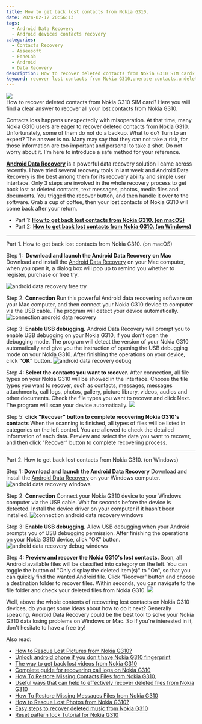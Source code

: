 ```yaml
---
title: How to get back lost contacts from Nokia G310.
date: 2024-02-12 20:56:13
tags: 
  - Android Data Recovery
  - Android devices contacts recovery
categories: 
  - Contacts Recovery
  - Aiseesoft
  - FoneLab
  - Android
  - Data Recovery
description: How to recover deleted contacts from Nokia G310 SIM card? Here you will find a clear answer to recover all your lost contacts from Nokia G310.
keyword: recover lost contacts from Nokia G310,unerase contacts,undelete contacts from Nokia G310,android contacts retrieval,restore deleted phone number on Nokia G310,Nokia G310 contacts recovery,how to get back deleted contacts Nokia G310 phone,does the Nokia G310 have a backup for deleted contacts,recover deleted contacts 2018 for Nokia G310,deletes contacts of Nokia G310,lost all contacts in Nokia G310 again
---
```


<img src="https://img0mobiles.techidaily.com/images/best-assets/devices/nokia/nokia-g310/3.jpg" class="atpl-imgstyle"  />

<div class="atpl-content atpl-for-fonelab-android recover-contacts">

<div class="atpl-post-description-part-1">
How to recover deleted contacts from Nokia G310 SIM card? Here you will find a clear answer to recover all your lost contacts from Nokia G310.
</div>




<div class="atpl-post-description-part-2">
<div class="tpl-content-sub-paragraph-normal">
    <p>
      Contacts loss happens unexpectedly with misoperation. At that time, many  Nokia G310 users are eager to recover deleted contacts from Nokia G310. Unfortunately, some of them do not do a backup. What to do? Turn to an expert? The answer is no. Many may say that they can not take a risk, for those information are too important and personal to take a shot. Do not worry about it. I'm here to introduce a safe method for your reference.
    </p>
</div>


</div>

<div class="atpl-post-description-part-3">
<div class="tpl-content-sub-paragraph-content">
  <p>
    <a href="https://tools.techidaily.com/aiseesoft-android-data-recovery/" target="_blank" rel="noopener"><strong>Android Data Recovery</strong></a> is a powerful data recovery solution I came across recently. I have tried several recovery tools in last week and Android Data Recovery is the best among them for its recovery ability and simple user interface. Only 3 steps are involved in the whole recovery process to get back lost or deleted contacts, text messages, photos, media files and documents. You trigged the recover button, and then handle it over to the software. Grab a cup of coffee, then your lost contacts of Nokia G310 will come back after your return.
  </p>
</div>
</div>


<ul>
  <li>Part 1: <strong><a href="#p1"> How to get back lost contacts from Nokia G310.  (on macOS)</a></strong></li>
  <li>Part 2: <strong><a href="#p2"> How to get back lost contacts from Nokia G310.  (on Windows)</a></strong></li>
</ul>




<!-- Part 1 -->
<a id="p1" name="p1" ></a><hr>

<div>
  <span class="atpl-step-part-style">Part 1. How to get back lost contacts from Nokia G310. (on macOS)</span>
</div>  

<span class="atpl-stepstyle-a"><span>Step 1: </span></span> <strong>Download and launch the Android Data Recovery on Mac</strong>
Download and install the <a href="https://tools.techidaily.com/aiseesoft-android-data-recovery/" target="_blank" rel="noopener">Android Data Recovery</a> on your Mac computer, when you open it, a dialog box will pop up to remind you whether to register, purchase or free try.

<img src="https://tools.techidaily.com/images/apps/aiseesoft/android-data-recovery/mac-free-try.png" class="atpl-imgstyle" alt="android data recovery free try" />

<span class="atpl-stepstyle-a"><span>Step 2: </span></span> <strong>Connection</strong>
Run this powerful Android data recovering software on your Mac computer, and then connect your Nokia G310 device to computer via the USB cable. The program will detect your device automatically.
<img src="https://tools.techidaily.com/images/apps/aiseesoft/android-data-recovery/mac-connection-interface.jpg" class="atpl-imgstyle" alt="connection android data recovery" />

<span class="atpl-stepstyle-a"><span>Step 3: </span></span> <strong>Enable USB debugging.</strong>
Android Data Recovery will prompt you to enable USB debugging on your Nokia G310, if you don't open the debugging mode. The program will detect the version of your Nokia G310 automatically and give you the instruction of opening the USB debugging mode on your Nokia G310. After finishing the operations on your device, click <strong>"OK"</strong> button.
<img src="https://tools.techidaily.com/images/apps/aiseesoft/android-data-recovery/mac-android-usb-debug.jpg"  class="atpl-imgstyle" alt="android data recovery debug" />

<span class="atpl-stepstyle-a"><span>Step 4: </span></span> <strong>Select the contacts you want to recover.</strong>
After connection, all file types on your Nokia G310 will be showed in the interface. Choose the file types you want to recover, such as contacts, messages, messages attachments, call logs, photos, gallery, picture library, videos, audios and other documents. Check the file types you want to recover and click Next. The program will scan your device automatically.
<img src="https://tools.techidaily.com/images/apps/aiseesoft/android-data-recovery/mac-choose-type-contacts.jpg" class="atpl-imgstyle"  />

<span class="atpl-stepstyle-a"><span>Step 5: </span></span> <strong>click "Recover" button to  complete recovering Nokia G310's contacts</strong>
When the scanning is finished, all types of files will be listed in categories on the left control. You are allowed to check the detailed information of each data. Preview and select the data you want to recover, and then click "Recover" button to complete recovering process.


<a id="p2" name="p2"></a><hr>

<!-- Part 2 -->
<div>
  <span class="atpl-step-part-style">Part 2. How to get back lost contacts from Nokia G310. (on Windows)</span>
</div>

<span class="atpl-stepstyle-a"><span>Step 1: </span></span> <strong>Download and launch the Android Data Recovery</strong>
Download and install the <a href="https://tools.techidaily.com/aiseesoft-android-data-recovery/" target="_blank" rel="noopener">Android Data Recovery</a> on your Windows computer.
<img src="https://tools.techidaily.com/images/apps/aiseesoft/android-data-recovery/win-start-interface.png"  class="atpl-imgstyle" alt="android data recovery windows" />

<span class="atpl-stepstyle-a"><span>Step 2: </span></span> <strong>Connection</strong>
Connect your Nokia G310 device to your Windows computer via the USB cable. Wait for seconds before the device is detected. Install the device driver on your computer if it hasn't been installed.
<img src="https://tools.techidaily.com/images/apps/aiseesoft/android-data-recovery/win-connection-interface.png" class="atpl-imgstyle" alt="connection android data recovery windows" />

<span class="atpl-stepstyle-a"><span>Step 3: </span></span> <strong>Enable USB debugging.</strong>
Allow USB debugging when your Android prompts you of USB debugging permission. After finishing the operations on your Nokia G310 device, click "OK" button.
<img src="https://tools.techidaily.com/images/apps/aiseesoft/android-data-recovery/win-android-usb-debug.png" class="atpl-imgstyle" alt="android data recovery debug windows" />

<span class="atpl-stepstyle-a"><span>Step 4: </span></span> <strong>Preview and recover the Nokia G310's lost contacts.</strong>
Soon, all Android available files will be classified into category on the left. You can toggle the button of "Only display the deleted item(s)" to "On", so that you can quickly find the wanted Android file. Click "Recover" button and choose a destination folder to recover files. Within seconds, you can navigate to the file folder and check your deleted files from Nokia G310.
<img src="https://tools.techidaily.com/images/apps/aiseesoft/android-data-recovery/win-recover-contacts.jpg" class="atpl-imgstyle"  />

<div class="atpl-post-description-part-4">
<div class="tpl-content-sub-paragraph-normal">
    <p>
        Well, above the whole contents of recovering lost contacts on Nokia G310 devices, do you get some ideas about how to do it next? Generally speaking, Android Data Recovery could be the best tool to solve your Nokia G310 data losing problems on Windows or Mac. So If you're interested in it, don't hesitate to have a free try!
    </p>
</div>
</div>

<ins class="adsbygoogle"
     style="display:block"
     data-ad-client="ca-pub-7571918770474297"
     data-ad-slot="8358498916"
     data-ad-format="auto"
     data-full-width-responsive="true"></ins>

<span class="atpl-alsoreadstyle">Also read:</span>
<div><ul>
<li><a href="/how-to-rescue-lost-pictures-from-nokia-g310-by-fonelab-android-recover-pictures/" target="_blank" rel="noopener"><u>How to Rescue Lost Pictures from Nokia G310?</u></a></li>
<li><a href="/unlock-android-phone-if-you-don-t-have-nokia-g310-fingerprint-by-drfone-android-unlock-android-unlock/" target="_blank" rel="noopener"><u>Unlock android phone if you don't have Nokia G310 fingerprint</u></a></li>
<li><a href="/the-way-to-get-back-lost-videos-from-nokia-g310-by-fonelab-android-recover-video/" target="_blank" rel="noopener"><u>The way to get back lost videos from Nokia G310</u></a></li>
<li><a href="/complete-guide-for-recovering-call-logs-on-nokia-g310-by-fonelab-android-recover-call-logs/" target="_blank" rel="noopener"><u>Complete guide for recovering call logs on Nokia G310</u></a></li>
<li><a href="/how-to-restore-missing-contacts-files-from-nokia-g310-by-fonelab-android-recover-contacts/" target="_blank" rel="noopener"><u>How To  Restore Missing Contacts Files from Nokia G310.</u></a></li>
<li><a href="/useful-ways-that-can-help-to-effectively-recover-deleted-files-from-nokia-g310-by-fonelab-android-recover-data/" target="_blank" rel="noopener"><u>Useful ways that can help to effectively recover deleted files from Nokia G310</u></a></li>
<li><a href="/how-to-restore-missing-messages-files-from-nokia-g310-by-fonelab-android-recover-messages/" target="_blank" rel="noopener"><u>How To  Restore Missing Messages Files from Nokia G310</u></a></li>
<li><a href="/how-to-rescue-lost-photos-from-nokia-g310-by-fonelab-android-recover-photos/" target="_blank" rel="noopener"><u>How to Rescue Lost Photos from Nokia G310?</u></a></li>
<li><a href="/easy-steps-to-recover-deleted-music-from-nokia-g310-by-fonelab-android-recover-music/" target="_blank" rel="noopener"><u>Easy steps to recover deleted music from Nokia G310</u></a></li>
<li><a href="/reset-pattern-lock-tutorial-for-nokia-g310-by-drfone-android-unlock-android-unlock/" target="_blank" rel="noopener"><u>Reset pattern lock Tutorial for Nokia G310</u></a></li>
</ul></div>

</div>
